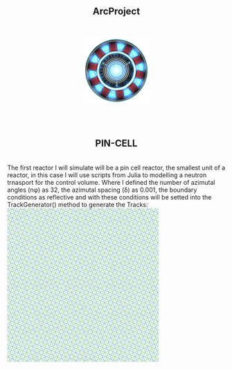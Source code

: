 <h2 align="center">ArcProject</h2>
<br>
<p align="center">
<img src="images/Imagem-Reator-Homem-de-Ferro-PNG.png" width="150" alt="accessibility text">
</p>
<p align="center"The project Arc is a agglomerate of repositories write with Julia, Python and R for the study of nuclear reactors.
</p>
<br>
<br>
<h2 align="center">PIN-CELL</h2>
<br>
The first reactor I will simulate will be a pin cell reactor, the smallest unit of a reactor, in this case I will use scripts from Julia to modelling a neutron trnasport for the control volume. 
Where I defined the number of azimutal angles (nφ) as 32, the azimutal spacing (δ) as 0.001, the boundary conditions as reflective and with these conditions will be setted into the TrackGenerator() method to generate the Tracks:
<br> 
<img src="pincell-tracks.png" width="350" alt="accessibility text">
